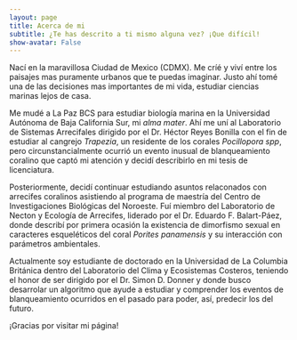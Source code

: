 ```yaml
---
layout: page
title: Acerca de mi
subtitle: ¿Te has descrito a ti mismo alguna vez? ¡Que difícil!
show-avatar: False 
---
```


Nací en la maravillosa Ciudad de Mexico (CDMX). Me críé y viví entre los paisajes mas puramente urbanos que te puedas imaginar. Justo ahí tomé una de las decisiones mas importantes de mi vida, estudiar ciencias marinas lejos de casa. 

Me mudé a La Paz BCS para estudiar biología marina en la Universidad Autónoma de Baja California Sur, mi _alma mater_. Ahí me uní al Laboratorio de Sistemas Arrecifales dirigido por el Dr. Héctor Reyes Bonilla con el fin de estudiar al cangrejo _Trapezia_, un residente de los corales _Pocillopora spp_, pero circunstancialmente ocurrió un evento inusual de blanqueamiento coralino que captó mi atención y decidí describirlo en mi tesis de licenciatura. 

Posteriormente, decidí continuar estudiando asuntos relaconados con arrecifes coralinos asistiendo al programa de maestría del Centro de Investigaciones Biológicas del Noroeste. Fuí miembro del Laboratorio de Necton y Ecología de Arrecifes, liderado por el Dr. Eduardo F. Balart-Páez, donde describí por primera ocasión la existencia de dimorfismo sexual en caracteres esqueléticos del coral _Porites panamensis_ y su interacción con parámetros ambientales.

Actualmente soy estudiante de doctorado en la Universidad de La Columbia Británica dentro del Laboratorio del Clima y Ecosistemas Costeros, teniendo el honor de ser dirigido por el Dr. Simon D. Donner y donde busco desarrolar un algoritmo que ayude a estudiar y comprender los eventos de blanqueamiento ocurridos en el pasado para poder, así, predecir los del futuro. 

¡Gracias por visitar mi página!




